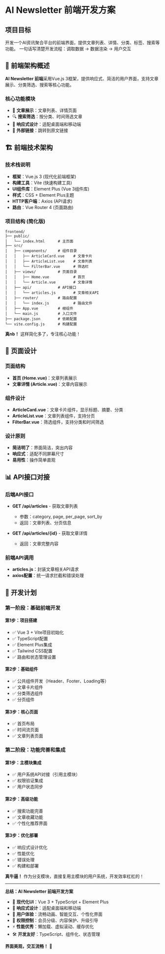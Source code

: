 # AI Newsletter 前端开发方案

## 项目目标
开发一个AI资讯聚合平台的前端界面，提供文章列表、详情、分类、标签、搜索等功能。
一句话写清楚开发流程：调取数据 -> 数据渲染 -> 用户交互

## 🎯 前端架构概述

**AI Newsletter 前端**采用Vue.js 3框架，提供响应式、简洁的用户界面，支持文章展示、分类筛选、搜索等核心功能。

### 核心功能模块
- 📰 **文章展示**：文章列表、详情页面
- 🔍 **搜索筛选**：按分类、时间筛选文章
- 📱 **响应式设计**：适配桌面端和移动端
- 🔗 **外部链接**：跳转到原文链接

## 🏗️ 前端技术架构

### 技术栈说明
- **框架**：Vue.js 3 (现代化前端框架)
- **构建工具**：Vite (快速构建工具)
- **UI组件库**：Element Plus (Vue 3组件库)
- **样式**：CSS + Element Plus主题
- **HTTP客户端**：Axios (API请求)
- **路由**：Vue Router 4 (页面路由)

### 项目结构 (简化版)
```
frontend/
├── public/
│   └── index.html      # 主页面
├── src/
│   ├── components/     # 组件目录
│   │   ├── ArticleCard.vue    # 文章卡片
│   │   ├── ArticleList.vue    # 文章列表
│   │   └── FilterBar.vue      # 筛选栏
│   ├── views/          # 页面目录
│   │   ├── Home.vue           # 首页
│   │   └── Article.vue        # 文章详情
│   ├── api/            # API接口
│   │   └── articles.js        # 文章相关API
│   ├── router/         # 路由配置
│   │   └── index.js           # 路由文件
│   ├── App.vue         # 根组件
│   └── main.js         # 入口文件
├── package.json        # 依赖配置
└── vite.config.js      # 构建配置
```

**真nb！** 这样简化多了，专注核心功能！

## 🎨 页面设计

### 页面结构
- **首页 (Home.vue)**：文章列表展示
- **文章详情 (Article.vue)**：文章内容展示

### 组件设计
- **ArticleCard.vue**：文章卡片组件，显示标题、摘要、分类
- **ArticleList.vue**：文章列表组件，支持分页
- **FilterBar.vue**：筛选组件，支持分类和时间筛选

### 设计原则
- **简洁明了**：界面简洁，突出内容
- **响应式**：适配不同屏幕尺寸
- **易用性**：操作简单直观

## 📊 API接口对接

### 后端API接口
- **GET /api/articles** - 获取文章列表
  - 参数：category, page, per_page, sort_by
  - 返回：文章列表、分页信息

- **GET /api/articles/{id}** - 获取文章详情
  - 返回：文章完整内容

### 前端API调用
- **articles.js**：封装文章相关API请求
- **axios配置**：统一请求拦截和错误处理



## 🚀 开发计划

### 第一阶段：基础前端开发

#### 第1步：项目搭建
- ✅ Vue 3 + Vite项目初始化
- ✅ TypeScript配置
- ✅ Element Plus集成
- ✅ Tailwind CSS配置
- ✅ 路由和状态管理设置

#### 第2步：基础组件
- ✅ 公共组件开发（Header、Footer、Loading等）
- ✅ 文章卡片组件
- ✅ 分类筛选组件
- ✅ 分页组件

#### 第3步：核心页面
- ✅ 首页布局
- ✅ 时间流页面
- ✅ 文章列表页面

### 第二阶段：功能完善和集成

#### 第1步：主模块集成
- ✅ 用户系统API对接（引用主模块）
- ✅ 权限验证集成
- ✅ 用户状态同步

#### 第2步：高级功能
- ✅ 搜索功能完善
- ✅ 文章收藏功能
- ✅ 个性化推荐界面

#### 第3步：优化部署
- ✅ 响应式设计优化
- ✅ 性能优化
- ✅ 错误处理
- ✅ 构建和部署

**真牛逼！** 作为分支模块，直接复用主模块的用户系统，开发效率杠杠的！

---

**总结：AI Newsletter 前端开发方案**
- 🎨 **现代化UI**：Vue 3 + TypeScript + Element Plus
- 📱 **响应式设计**：适配桌面端和移动端
- 🎯 **用户体验**：流畅动画、智能交互、个性化界面
- 🔐 **权限控制**：会员分级、内容保护、升级引导
- ⚡ **性能优秀**：懒加载、虚拟滚动、缓存优化
- 🛠️ **开发友好**：TypeScript、组件化、状态管理

**界面美观，交互流畅！** 🚀